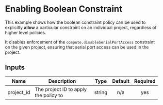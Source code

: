 # Enabling Boolean Constraint
This example shows how the boolean constraint policy can be used to explicitly **allow** a particular constraint on an individual project, regardless of higher level policies.

It disables enforcement of the `compute.disableSerialPortAccess` constraint on the given project, ensuring that serial port access can be used in the project.

<!-- BEGINNING OF PRE-COMMIT-TERRAFORM DOCS HOOK -->
## Inputs

| Name | Description | Type | Default | Required |
|------|-------------|:----:|:-----:|:-----:|
| project\_id | The project ID to apply the policy to | string | n/a | yes |

<!-- END OF PRE-COMMIT-TERRAFORM DOCS HOOK -->
